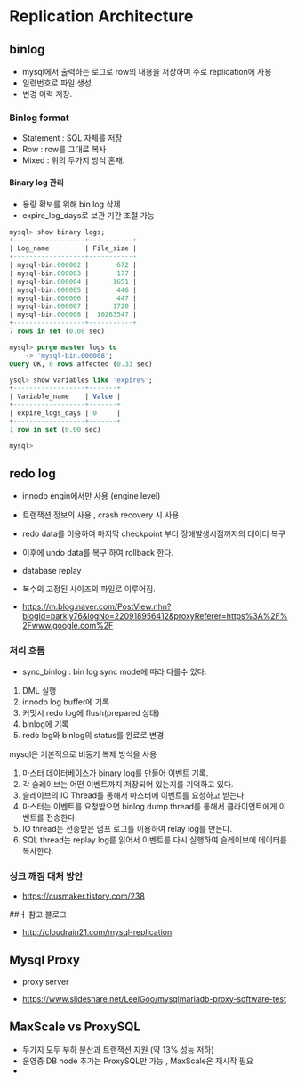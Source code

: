 # Replication Architecture
## binlog  
- mysql에서 출력하는 로그로 row의 내용을 저장하며 주로 replication에 사용
- 일련번호로 파일 생성.
- 변경 이력 저장.

### Binlog format 
- Statement : SQL 자체를 저장
- Row : row를 그대로 복사
- Mixed : 위의 두가지 방식 혼재.

#### Binary log 관리 
- 용량 확보를 위해 bin log 삭제 
- expire_log_days로 보관 기간 조절 가능 
```sql
mysql> show binary logs;
+------------------+-----------+
| Log_name         | File_size |
+------------------+-----------+
| mysql-bin.000002 |       672 |
| mysql-bin.000003 |       177 |
| mysql-bin.000004 |      1651 |
| mysql-bin.000005 |       446 |
| mysql-bin.000006 |       447 |
| mysql-bin.000007 |      1720 |
| mysql-bin.000008 |  10263547 |
+------------------+-----------+
7 rows in set (0.08 sec)

mysql> purge master logs to
    -> 'mysql-bin.000008';
Query OK, 0 rows affected (0.33 sec)

ysql> show variables like 'expire%';
+------------------+-------+
| Variable_name    | Value |
+------------------+-------+
| expire_logs_days | 0     |
+------------------+-------+
1 row in set (0.00 sec)

mysql>
```

## redo log 
- innodb engin에서만 사용 (engine level)
- 트랜잭션 정보의 사용 , crash recovery 시 사용 
- redo data를 이용하여 마지막 checkpoint 부터 장애발생시점까지의 데이터 복구 
- 이후에 undo data를 복구 하여 rollback 한다. 
- database replay
- 복수의 고정된 사이즈의 파일로 이루어짐.

- https://m.blog.naver.com/PostView.nhn?blogId=parkjy76&logNo=220918956412&proxyReferer=https%3A%2F%2Fwww.google.com%2F

### 처리 흐름 
- sync_binlog : bin log sync mode에 따라 다를수 있다.
1. DML 실행
2. innodb log buffer에 기록
3. 커밋시 redo log에 flush(prepared 상태)
4. binlog에 기록
5. redo log와 binlog의 status를 완료로 변경


mysql은 기본적으로 비동기 복제 방식을 사용

1. 마스터 데이터베이스가 binary log를 만들어 이벤트 기록.
2. 각 슬레이브는 어떤 이벤트까지 저장되어 있는지를 기억하고 있다.
3. 슬레이브의 IO Thread를 통해서 마스터에 이벤트를 요청하고 받는다.
4. 마스터는 이벤트를 요청받으면 binlog dump thread를 통해서 클라이언트에게 이벤트를 전송한다.
5. IO thread는 전송받은 덤프 로그를 이용하여 relay log를 만든다.
6. SQL thread는 replay log를 읽어서 이벤트를 다시 실행하여 슬레이브에 데이터를 복사한다.


### 싱크 깨짐 대처 방안
- https://cusmaker.tistory.com/238

##ㅓ 참고 블로그 
- http://cloudrain21.com/mysql-replication

## Mysql Proxy
- proxy server 

- https://www.slideshare.net/LeeIGoo/mysqlmariadb-proxy-software-test


## MaxScale vs ProxySQL
- 두가지 모두 부하 분산과 트랜잭션 지원 (약 13% 성능 저하)
- 운영중 DB node 추가는  ProxySQL만 가능 , MaxScale은 재시작 필요
- 